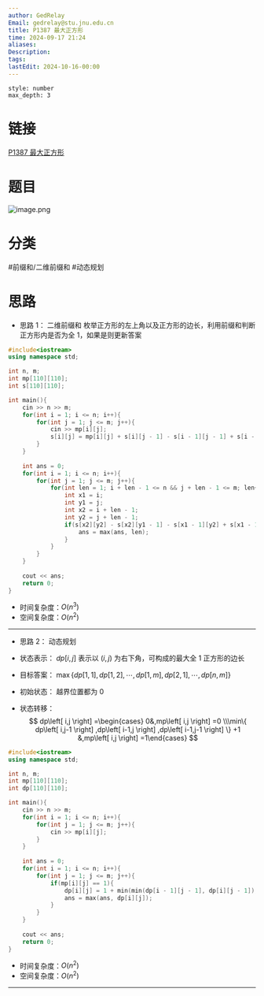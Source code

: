 ```yaml
---
author: GedRelay
Email: gedrelay@stu.jnu.edu.cn
title: P1387 最大正方形
time: 2024-09-17 21:24
aliases: 
Description: 
tags: 
lastEdit: 2024-10-16-00:00
---
```


```toc
style: number
max_depth: 3
```

# 链接
[P1387 最大正方形](https://www.luogu.com.cn/problem/P1387) 

# 题目
![image.png](https://ged-pic-bed.oss-cn-guangzhou.aliyuncs.com/img/202409172124346.png)


# 分类
#前缀和/二维前缀和 #动态规划 

# 思路
- 思路 1：
二维前缀和
枚举正方形的左上角以及正方形的边长，利用前缀和判断正方形内是否为全 ${1 }$，如果是则更新答案


```cpp
#include<iostream>
using namespace std;

int n, m;
int mp[110][110];
int s[110][110];

int main(){
    cin >> n >> m;
    for(int i = 1; i <= n; i++){
        for(int j = 1; j <= m; j++){
            cin >> mp[i][j];
            s[i][j] = mp[i][j] + s[i][j - 1] - s[i - 1][j - 1] + s[i - 1][j]; // 前缀和数组
        }
    }
    
    int ans = 0;
    for(int i = 1; i <= n; i++){
        for(int j = 1; j <= m; j++){
            for(int len = 1; i + len - 1 <= n && j + len - 1 <= m; len++){
                int x1 = i;
                int y1 = j;
                int x2 = i + len - 1;
                int y2 = j + len - 1;
                if(s[x2][y2] - s[x2][y1 - 1] - s[x1 - 1][y2] + s[x1 - 1][y1 - 1] == len * len){
                    ans = max(ans, len);
                }
            }
        }
    }
    
    cout << ans;
    return 0;
}
```


- 时间复杂度：${O\left( n^{3}  \right)  }$ 
- 空间复杂度：${O\left( n^{2}  \right)  }$ 


---

- 思路 2：
动态规划

- 状态表示：
${dp\left[ i,j \right]  }$ 表示以 ${\left( i,j \right)  }$ 为右下角，可构成的最大全 ${1 }$ 正方形的边长

- 目标答案：
${\max\{ dp\left[ 1,1 \right] ,dp\left[ 1,2 \right] ,\cdots ,dp\left[ 1,m \right] ,dp\left[ 2,1 \right] ,\cdots ,dp\left[ n,m \right]  \}  }$ 

- 初始状态：
越界位置都为 ${0 }$ 

- 状态转移：
$$
dp\left[ i,j \right] =\begin{cases} 0&,mp\left[ i,j \right] =0 \\\min\{ dp\left[ i,j-1 \right] ,dp\left[ i-1,j \right] ,dp\left[ i-1,j-1 \right]  \} +1 &,mp\left[ i,j \right] =1\end{cases} 
$$

```cpp
#include<iostream>
using namespace std;

int n, m;
int mp[110][110];
int dp[110][110];

int main(){
    cin >> n >> m;
    for(int i = 1; i <= n; i++){
        for(int j = 1; j <= m; j++){
            cin >> mp[i][j];
        }
    }
    
    int ans = 0;
    for(int i = 1; i <= n; i++){
        for(int j = 1; j <= m; j++){
            if(mp[i][j] == 1){
                dp[i][j] = 1 + min(min(dp[i - 1][j - 1], dp[i][j - 1]), dp[i - 1][j]);
                ans = max(ans, dp[i][j]);
            }
        }
    }
    
    cout << ans;
    return 0;
}
```


- 时间复杂度：${O\left( n^{2}  \right)  }$ 
- 空间复杂度：${O\left( n^{2}  \right)  }$ 


---
